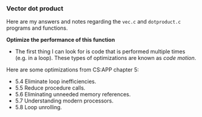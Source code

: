 ### Vector dot product
Here are my answers and notes regarding the `vec.c` and `dotproduct.c` programs and functions.

**Optimize the performance of this function**
- The first thing I can look for is code that is performed multiple times (e.g. in a loop). These types of optimizations are known as _code motion_.

Here are some optimizations from CS:APP chapter 5:
- 5.4 Eliminate loop inefficiencies.
- 5.5 Reduce procedure calls.
- 5.6 Eliminating unneeded memory references.
- 5.7 Understanding modern processors.
- 5.8 Loop unrolling.
